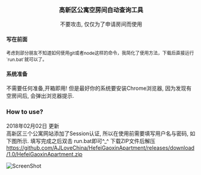 <p align="center" style='font-size:16px;'><b>高新区公寓空房间自动查询工具</b></p>
<p align="center">不要攻击, 仅仅为了申请房间而使用</p>

#### 写在前面
<p style="font-size:12px;">考虑到部分朋友不知道如何使用git或者node这样的命令，我简化了使用方法，下载后直接运行`run.bat`就可以了。</p>

#### 系统准备
不需要任何准备,开箱即用!
但是最好你的系统要安装Chrome浏览器, 因为发现有空房间后, 会弹出浏览器提示.

### How to use?
2018年02月02日 更新\
高新区三个公寓网站添加了Session认证, 所以在使用前需要填写用户名与密码, 如下图所示.
填写完成之后双击 run.bat即可^_^
下载ZIP文件后解压
https://github.com/AJLoveChina/HefeiGaoxinApartment/releases/download/1.0/HefeiGaoxinApartment.zip

![ScreenShot](https://raw.github.com/AJLoveChina/HefeiGaoxinApartment/master/asserts/nameandpass.png?t=2018年2月2日)
